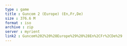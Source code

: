 ```yaml
---
type : game
title : Guncom 2 (Europe) (En,Fr,De)
size : 376.6 M
format : iso
archive : zip
server : myrient
link2 : Guncom%202%20%28Europe%29%20%28En%2CFr%2CDe%29
---
```

